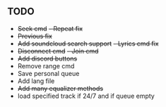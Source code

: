 ## TODO
- ~~Seek cmd~~
~~- Repeat fix~~
- ~~Previous fix~~
- ~~Add soundcloud search support~~
~~- Lyrics cmd fix~~
- ~~Disconnect cmd~~
~~- Join cmd~~
- ~~Add discord buttons~~
- Remove range cmd
- Save personal queue
- Add lang file
- ~~Add many equalizer methods~~
- load specified track if 24/7 and if queue empty
